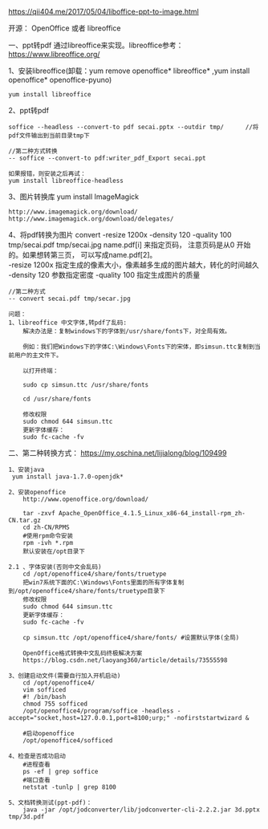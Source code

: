https://qii404.me/2017/05/04/liboffice-ppt-to-image.html

开源：
OpenOffice 或者 libreoffice

一、ppt转pdf  通过libreoffice来实现。libreoffice参考：https://www.libreoffice.org/

1、安装libreoffice(卸载：yum remove openoffice* libreoffice*  ,yum install openoffice* openoffice-pyuno)

	yum install libreoffice

2、ppt转pdf

	soffice --headless --convert-to pdf secai.pptx --outdir tmp/      //将pdf文件输出到当前目录tmp下
	
	//第二种方式转换
	-- soffice --convert-to pdf:writer_pdf_Export secai.ppt

	如果报错，则安装之后再试： 
	yum install libreoffice-headless

3、图片转换库
	yum install ImageMagick
	
	http://www.imagemagick.org/download/
	http://www.imagemagick.org/download/delegates/

	
4、将pdf转换为图片
	convert -resize 1200x -density 120 -quality 100 tmp/secai.pdf tmp/secai.jpg
	name.pdf[i] 来指定页码， 注意页码是从0 开始的。如果想转第三页， 可以写成name.pdf[2]。   
	-resize 1200x 指定生成的像素大小，像素越多生成的图片越大，转化的时间越久
	-density 120 参数指定密度
	-quality 100 指定生成图片的质量
	
	//第二种方式
	-- convert secai.pdf tmp/secar.jpg

	问题：
	1、libreoffice 中文字体,转pdf了乱码:
		解决办法是：复制windows下的字体到/usr/share/fonts下，对全局有效。 

		例如：我们把Windows下的字体C:\Windows\Fonts下的宋体，即simsun.ttc复制到当前用户的主文件下。 

		以打开终端： 

		sudo cp simsun.ttc /usr/share/fonts 

		cd /usr/share/fonts 

		修改权限 
		sudo chmod 644 simsun.ttc 
		更新字体缓存： 
		sudo fc-cache -fv

二、第二种转换方式：
	https://my.oschina.net/lijialong/blog/109499
	
	1、安装java
	 yum install java-1.7.0-openjdk*
	 
	2、安装openoffice
		http://www.openoffice.org/download/
		
		tar -zxvf Apache_OpenOffice_4.1.5_Linux_x86-64_install-rpm_zh-CN.tar.gz
		cd zh-CN/RPMS
		#使用rpm命令安装
		rpm -ivh *.rpm
		默认安装在/opt目录下
		
	2.1 、字体安装(否则中文会乱码)
		cd /opt/openoffice4/share/fonts/truetype
		把win7系统下面的C:\Windows\Fonts里面的所有字体复制到/opt/openoffice4/share/fonts/truetype目录下
		修改权限 
		sudo chmod 644 simsun.ttc 
		更新字体缓存： 
		sudo fc-cache -fv
		
		cp simsun.ttc /opt/openoffice4/share/fonts/ #设置默认字体(全局)
		
		OpenOffice格式转换中文乱码终极解决方案
		https://blog.csdn.net/laoyang360/article/details/73555598
	
	3、创建启动文件(需要自行加入开机启动)
		cd /opt/openoffice4/
		vim sofficed
		#! /bin/bash
		chmod 755 sofficed
		/opt/openoffice4/program/soffice -headless -accept="socket,host=127.0.0.1,port=8100;urp;" -nofirststartwizard &
		
		#启动openoffice
		/opt/openoffice4/sofficed

	4、检查是否成功启动
		#进程查看
		ps -ef | grep soffice
		#端口查看
		netstat -tunlp | grep 8100
	
	5、文档转换测试(ppt-pdf)：
		java -jar /opt/jodconverter/lib/jodconverter-cli-2.2.2.jar 3d.pptx  tmp/3d.pdf

	
	
